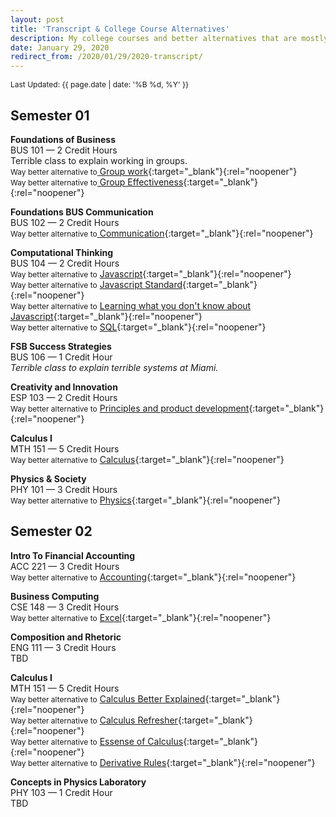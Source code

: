 ```yaml
---
layout: post
title: 'Transcript & College Course Alternatives'
description: My college courses and better alternatives that are mostly free.
date: January 29, 2020
redirect_from: /2020/01/29/2020-transcript/
---
```


<span style="font-size: 12px;">Last Updated: {{ page.date | date: '%B %d, %Y' }}</span>

## Semester 01

**Foundations of Business**  
BUS 101 — 2 Credit Hours  
Terrible class to explain working in groups.  
<span class="full-underline" style="font-size: 12px;">Way better alternative to</span>[ Group work](https://www.amazon.com/dp/B01MSY1Y6Z/ref=dp-kindle-redirect?_encoding=UTF8&btkr=1){:target="_blank"}{:rel="noopener"}  
<span class="full-underline" style="font-size: 12px;">Way better alternative to</span>[ Group Effectiveness](hhttps://rework.withgoogle.com/guides/understanding-team-effectiveness/steps/introduction/){:target="_blank"}{:rel="noopener"}  


**Foundations BUS Communication**  
BUS 102 — 2 Credit Hours  
<span class="full-underline" style="font-size: 12px;">Way better alternative to</span>[ Communication](https://speaking.io/){:target="_blank"}{:rel="noopener"}

**Computational Thinking**  
BUS 104 — 2 Credit Hours  
<span class="full-underline" style="font-size: 12px;">Way better alternative to</span> [ Javascript](https://www.w3schools.com/js/){:target="_blank"}{:rel="noopener"}  
<span class="full-underline" style="font-size: 12px;">Way better alternative to</span> [ Javascript Standard](https://www.ecma-international.org/publications/standards/Ecma-262.htm){:target="_blank"}{:rel="noopener"}  
<span class="full-underline" style="font-size: 12px;">Way better alternative to</span> [ Learning what you don't know about Javascript](https://github.com/getify/You-Dont-Know-JS){:target="_blank"}{:rel="noopener"}  
<span class="full-underline" style="font-size: 12px;">Way better alternative to</span> [ SQL](https://www.w3schools.com/sql/){:target="_blank"}{:rel="noopener"}

**FSB Success Strategies**   
BUS 106 — 1 Credit Hour  
*Terrible class to explain terrible systems at Miami.*

**Creativity and Innovation**   
ESP 103 — 2 Credit Hours  
<span class="full-underline" style="font-size: 12px;">Way better alternative to</span> [ Principles and product development](https://www.amazon.com/Principles-Product-Management-Launch-Career-ebook/dp/B083D667N2){:target="_blank"}{:rel="noopener"}  



**Calculus I**   
MTH 151 — 5 Credit Hours  
<span class="full-underline" style="font-size: 12px;">Way better alternative to</span> [ Calculus](https://www.khanacademy.org/math/calculus-1){:target="_blank"}{:rel="noopener"}

**Physics & Society**  
PHY 101 — 3 Credit Hours  
<span class="full-underline" style="font-size: 12px;">Way better alternative to</span> [ Physics](https://www.khanacademy.org/science/physics){:target="_blank"}{:rel="noopener"}


## Semester 02

**Intro To Financial Accounting**  
ACC 221 — 3 Credit Hours  
<span class="full-underline" style="font-size: 12px;">Way better alternative to</span> [ Accounting](https://www.youtube.com/watch?v=56xscQ4viWE&list=PL5zKSeS09l339nB6ujJPQ9Rsv99_b-aTb){:target="_blank"}{:rel="noopener"}

**Business Computing**  
CSE 148 — 3 Credit Hours  
<span class="full-underline" style="font-size: 12px;">Way better alternative to</span> [ Excel](https://www.youtube.com/watch?v=0nbkaYsR94c){:target="_blank"}{:rel="noopener"}

**Composition and Rhetoric**  
ENG 111 — 3 Credit Hours  
TBD

**Calculus I**  
MTH 151 — 5 Credit Hours  
<span class="full-underline" style="font-size: 12px;">Way better alternative to</span> [ Calculus Better Explained](https://betterexplained.com/guides/calculus/){:target="_blank"}{:rel="noopener"}  
<span class="full-underline" style="font-size: 12px;">Way better alternative to</span> [ Calculus Refresher](http://pages.stat.wisc.edu/~ifischer/calculus.pdf){:target="_blank"}{:rel="noopener"}  
<span class="full-underline" style="font-size: 12px;">Way better alternative to</span> [ Essense of Calculus](https://www.youtube.com/playlist?list=PLZHQObOWTQDMsr9K-rj53DwVRMYO3t5Yr){:target="_blank"}{:rel="noopener"}  
<span class="full-underline" style="font-size: 12px;">Way better alternative to</span> [ Derivative Rules](https://www.google.com/search?biw=1680&bih=840&tbm=isch&sxsrf=ACYBGNRtYk73x-d34apKpsVKq_KL8dIIAw%3A1580204858271&sa=1&ei=OgMwXo6UENCEsAWluqy4DQ&q=differentiation+rules&oq=differe+rules&gs_l=img.3.0.0i7i30l10.5654.6289..6890...0.0..0.67.618.10......0....1..gws-wiz-img.......35i39j0.C-1YbasupQU#imgrc=KYS4xEanf9upPM:){:target="_blank"}{:rel="noopener"}




**Concepts in Physics Laboratory**  
PHY 103 — 1 Credit Hour  
TBD